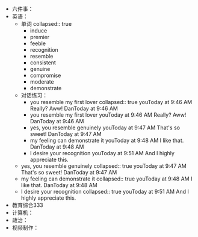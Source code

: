 - 六件事：
- 英语：
	- 单词
	  collapsed:: true
		- induce
		- premier
		- feeble
		- recognition
		- resemble
		- consistent
		- genuine
		- compromise
		- moderate
		- demonstrate
	- 对话练习：
		- you resemble my first lover
		  collapsed:: true
		  youToday at 9:46 AM
		  Really? Aww!
		  DanToday at 9:46 AM
		- you resemble my first lover
		  youToday at 9:46 AM
		  Really? Aww!
		  DanToday at 9:46 AM
		- yes, you resemble genuinely
		  youToday at 9:47 AM
		  That's so sweet!
		  DanToday at 9:47 AM
		- my feeling can demonstrate it 
		  youToday at 9:48 AM
		  I like that.
		  DanToday at 9:48 AM
		- I desire your recognition
		  youToday at 9:51 AM
		  And I highly appreciate this.
	- yes, you resemble genuinely
	  collapsed:: true
	  youToday at 9:47 AM
	  That's so sweet!
	  DanToday at 9:47 AM
	- my feeling can demonstrate it 
	  collapsed:: true
	  youToday at 9:48 AM
	  I like that.
	  DanToday at 9:48 AM
	- I desire your recognition
	  collapsed:: true
	  youToday at 9:51 AM
	  And I highly appreciate this.
- 教育综合333
- 计算机：
- 政治：
- 视频制作：